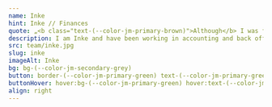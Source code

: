 ```yaml
---
name: Inke
hint: Inke // Finances
quote: „<b class="text-(--color-jm-primary-brown)">Although</b> I was first taught set <b>theory</b> at school, <b>numbers</b> have become my <b>constant</b> companion.“
description: I am Inke and have been working in accounting and back office for over 30 years. My professional career began as a tax consultant assistant, and since then numbers have been my constant companion. Already during my school years, when set theory was taught, I knew that numbers had a special meaning for me. I am a big Denmark fan and bring my love for structure and organization into every project. At JOTT.MEDIA, I ensure that everything runs smoothly in the background so that our team can focus on creative and technical tasks."
src: team/inke.jpg
slug: inke
imageAlt: Inke
bg: bg-(--color-jm-secondary-grey)
button: border-(--color-jm-primary-green) text-(--color-jm-primary-green)
buttonHover: hover:bg-(--color-jm-primary-green) hover:text-(--color-jm-secondary-white) hover:border-(--color-jm-primary-green)
align: right
---
```


